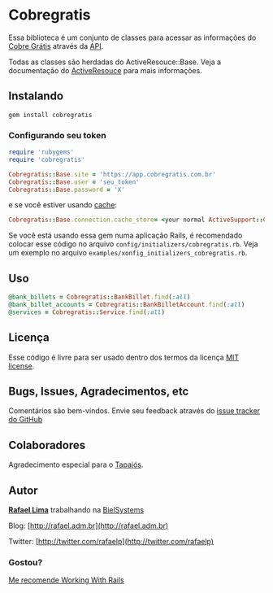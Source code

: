 # Cobregratis

Essa biblioteca é um conjunto de classes para acessar as informações do [Cobre Grátis](http://cobregratis.com.br) através da [API](https://github.com/BielSystems/cobregratis-api).

Todas as classes são herdadas do ActiveResouce::Base. Veja a documentação do [ActiveResouce](http://api.rubyonrails.org/classes/ActiveResource/Base.html) para mais informações.

## Instalando

    gem install cobregratis

### Configurando seu token

```ruby
require 'rubygems'
require 'cobregratis'

Cobregratis::Base.site = 'https://app.cobregratis.com.br'
Cobregratis::Base.user = 'seu_token'
Cobregratis::Base.password = 'X'
```

e se você estiver usando [cache](http://api.rubyonrails.org/classes/ActiveSupport/Cache):

```ruby
Cobregratis::Base.connection.cache_store= <your normal ActiveSupport::Caching options>
```

Se você está usando essa gem numa aplicação Rails, é recomendado colocar esse código no arquivo `config/initializers/cobregratis.rb`. Veja um exemplo no arquivo `examples/xonfig_initializers_cobregratis.rb`.

## Uso

```ruby
@bank_billets = Cobregratis::BankBillet.find(:all)
@bank_billet_accounts = Cobregratis::BankBilletAccount.find(:all)
@services = Cobregratis::Service.find(:all)
```

## Licença

Esse código é livre para ser usado dentro dos termos da licença [MIT license](http://www.opensource.org/licenses/mit-license.php).

## Bugs, Issues, Agradecimentos, etc

Comentários são bem-vindos. Envie seu feedback através do [issue tracker do GitHub](http://github.com/rafaelp/cobregratis/issues)

## Colaboradores

Agradecimento especial para o [Tapajós](http://github.com/tapajos).

## Autor

[**Rafael Lima**](http://github.com/rafaelp) trabalhando na [BielSystems](http://bielsystems.com.br)

Blog: [http://rafael.adm.br](http://rafael.adm.br)

Twitter: [http://twitter.com/rafaelp](http://twitter.com/rafaelp)

### Gostou?

[Me recomende Working With Rails](http://workingwithrails.com/recommendation/new/person/14248-rafael-lima)